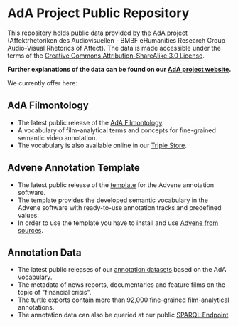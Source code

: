 # AdA Project Public Repository

This repository holds public data provided by the [AdA project](http://www.ada.cinepoetics.fu-berlin.de/en/index.html) (Affektrhetoriken des Audiovisuellen - BMBF eHumanities Research Group Audio-Visual Rhetorics of Affect). The data is made accessible under the terms of the [Creative Commons Attribution-ShareAlike 3.0 License](http://en.wikipedia.org/wiki/Wikipedia:Text_of_Creative_Commons_Attribution-ShareAlike_3.0_Unported_License).

**Further explanations of the data can be found on our [AdA project website](https://projectada.github.io/).**

We currently offer here:

## AdA Filmontology
* The latest public release of the [AdA Filmontology](https://github.com/ProjectAdA/public/tree/master/ontology).
* A vocabulary of film-analytical terms and concepts for fine-grained semantic video annotation.
* The vocabulary is also available online in our [Triple Store](http://ada.filmontology.org/resource/2020/03/17/eMAEXannotationMethod).

## Advene Annotation Template
* The latest public release of the [template](https://github.com/ProjectAdA/public/tree/master/advene_template) for the Advene annotation software.
* The template provides the developed semantic vocabulary in the Advene software with ready-to-use annotation tracks and predefined values.
* In order to use the template you have to install and use [Advene from sources](https://github.com/oaubert/advene).

## Annotation Data
* The latest public releases of our [annotation datasets](https://github.com/ProjectAdA/public/tree/master/annotations) based on the AdA vocabulary.
* The metadata of news reports, documentaries and feature films on the topic of "financial crisis".
* The turtle exports contain more than 92,000 fine-grained film-analytical annotations.
* The annotation data can also be queried at our public [SPARQL Endpoint](http://ada.filmontology.org/sparql).

